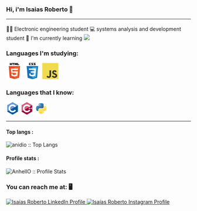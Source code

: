 

### Hi, i'm Isaias Roberto 👋 <hr>

👨‍💻 Electronic engineering student 
💻 systems analysis and development student
🌱 I'm currently learning <img src = "https://img.shields.io/badge/-Bootstrap-563D7C?style=flat&logo=bootstrap&logoColor=white" width = 60> <br>


 

<h3 align="left">Languages ​​I'm studying:</h3>

<p> <img src="https://raw.githubusercontent.com/devicons/devicon/master/icons/html5/html5-original-wordmark.svg" height="45" width="45">
<img src="https://raw.githubusercontent.com/devicons/devicon/master/icons/css3/css3-original-wordmark.svg" height="45" width="45">
<img src="https://raw.githubusercontent.com/devicons/devicon/master/icons/javascript/javascript-original.svg" height="45" width="45">

</p>

###  Languages ​​that I know:


<img src="https://raw.githubusercontent.com/devicons/devicon/master/icons/c/c-original.svg" height="35" width="35"> 
<img src=https://raw.githubusercontent.com/devicons/devicon/master/icons/cplusplus/cplusplus-original.svg height="35" width="35"> 
<img src="https://raw.githubusercontent.com/devicons/devicon/master/icons/python/python-original.svg" height="35" width="35"> 
<hr>

<h4 >Top langs :</h4>

<p ><img src="https://github-readme-stats.vercel.app/api/top-langs/?username=anidio&langs_count=10&theme=tokyonight&layout=compact" alt="anidio :: Top Langs" /></p> <h4 >Profile stats :</h4>
<p > <img src="https://github-readme-stats.vercel.app/api?username=anidio&show_icons=true&theme=synthwave" alt="AnhellO :: Profile Stats" /></p>

<h3 align="left">You can reach me at: 🖥️</h3>
<a href="https://www.linkedin.com/in/isaias-roberto-8a7b8685/">
    <img src="https://www.vectorlogo.zone/logos/linkedin/linkedin-icon.svg" alt="Isaías Roberto LinkedIn Profile" height="30" width="30">
      </a>
<a href="https://www.instagram.com/isaiasrobertoo/">
    <img src="https://www.vectorlogo.zone/logos/instagram/instagram-icon.svg" alt="Isaías Roberto Instagram Profile" height="30" width="30">
  </a>
</p>




<!--
**anidio/anidio** is a ✨ _special_ ✨ repository because its `README.md` (this file) appears on your GitHub profile.

Here are some ideas to get you started:

- 🔭 I’m currently working on ...
- 🌱 I’m currently learning ...
- 👯 I’m looking to collaborate on ...
- 🤔 I’m looking for help with ...
- 💬 Ask me about ...
- 📫 How to reach me: ...
- 😄 Pronouns: ...
- ⚡ Fun fact: ...
-->
